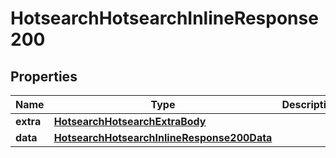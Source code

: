 # HotsearchHotsearchInlineResponse200

## Properties
Name | Type | Description | Notes
------------ | ------------- | ------------- | -------------
**extra** | [**HotsearchHotsearchExtraBody**](HotsearchHotsearchExtraBody.md) |  |  [optional]
**data** | [**HotsearchHotsearchInlineResponse200Data**](HotsearchHotsearchInlineResponse200Data.md) |  |  [optional]
